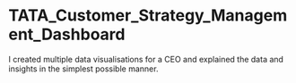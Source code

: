 # TATA_Customer_Strategy_Management_Dashboard

I created multiple data visualisations for a CEO and explained the data and insights in the simplest possible manner.
